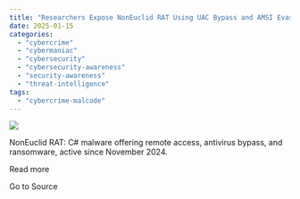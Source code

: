 ```yaml
---
title: "Researchers Expose NonEuclid RAT Using UAC Bypass and AMSI Evasion Techniques"
date: 2025-01-15
categories: 
  - "cybercrime"
  - "cybermaniac"
  - "cybersecurity"
  - "cybersecurity-awareness"
  - "security-awareness"
  - "threat-intelligence"
tags: 
  - "cybercrime-malcode"
---
```


![](https://lifeboat.com/blog.images/researchers-expose-noneuclid-rat-using-uac-bypass-and-amsi-evasion-techniques.jpg)

NonEuclid RAT: C# malware offering remote access, antivirus bypass, and ransomware, active since November 2024.

Read more

Go to Source
